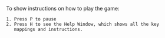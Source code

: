 

To show instructions on how to play the game:

    1. Press P to pause 
    2. Press H to see the Help Window, which shows all the key
       mappings and instructions.
       